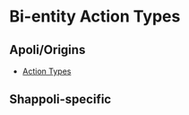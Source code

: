 # Bi-entity Action Types

## Apoli/Origins

-   [Action Types](https://origins.readthedocs.io/en/latest/types/bientity_action_types/)

## Shappoli-specific
